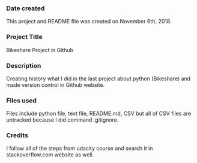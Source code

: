 ### Date created
This project and README file was created on November 6th, 2018.

### Project Title
Bikeshare Project in Github

### Description
Creating history what I did in the last project about python (Bikeshare) and made version control in Github website.

### Files used
Files include python file, text file, README.md, CSV but all of CSV files are untracked because I did command .gitignore.

### Credits
I follow all of the steps from udacity course and search it in stackoverflow.com website as well.


